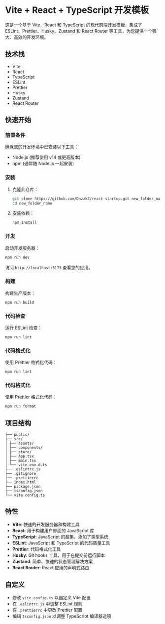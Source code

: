# Vite + React + TypeScript 开发模板

这是一个基于 Vite、React 和 TypeScript 的现代前端开发模板，集成了 ESLint、Prettier、Husky、Zustand 和 React Router 等工具，为您提供一个强大、高效的开发环境。

## 技术栈

- Vite
- React
- TypeScript
- ESLint
- Prettier
- Husky
- Zustand
- React Router

## 快速开始

### 前置条件

确保您的开发环境中已安装以下工具：

- Node.js (推荐使用 v14 或更高版本)
- npm (通常随 Node.js 一起安装)

### 安装

1. 克隆此仓库：

   ```bash
   git clone https://github.com/Dnzzk2/react-startup.git new_folder_name
   cd new_folder_name
   ```

2. 安装依赖：

   ```bash
   npm install
   ```

### 开发

启动开发服务器：

```bash
npm run dev
```

访问 `http://localhost:5173` 查看您的应用。

### 构建

构建生产版本：

```bash
npm run build
```

### 代码检查

运行 ESLint 检查：

```bash
npm run lint
```

### 代码格式化

使用 Prettier 格式化代码：

```bash
npm run lint
```

### 代码格式化

使用 Prettier 格式化代码：

```bash
npm run format
```

## 项目结构

```.
├── public/
├── src/
│ ├── assets/
│ ├── components/
│ ├── store/
│ ├── App.tsx
│ ├── main.tsx
│ └── vite-env.d.ts
├── .eslintrc.js
├── .gitignore
├── .prettierrc
├── index.html
├── package.json
├── tsconfig.json
└── vite.config.ts
```

## 特性

- **Vite**: 快速的开发服务器和构建工具
- **React**: 用于构建用户界面的 JavaScript 库
- **TypeScript**: JavaScript 的超集，添加了类型系统
- **ESLint**: JavaScript 和 TypeScript 的代码质量工具
- **Prettier**: 代码格式化工具
- **Husky**: Git hooks 工具，用于在提交前运行脚本
- **Zustand**: 简单、快速的状态管理解决方案
- **React Router**: React 应用的声明式路由

## 自定义

- 修改 `vite.config.ts` 以自定义 Vite 配置
- 在 `.eslintrc.js` 中调整 ESLint 规则
- 在 `.prettierrc` 中更改 Prettier 配置
- 编辑 `tsconfig.json` 以调整 TypeScript 编译器选项
